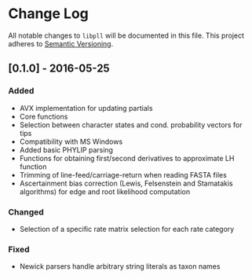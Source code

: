 # Change Log
All notable changes to `libpll` will be documented in this file.
This project adheres to [Semantic Versioning](http://semver.org/).

## [0.1.0] - 2016-05-25
### Added
 - AVX implementation for updating partials
 - Core functions
 - Selection between character states and cond. probability vectors for tips
 - Compatibility with MS Windows
 - Added basic PHYLIP parsing
 - Functions for obtaining first/second derivatives to approximate LH function
 - Trimming of line-feed/carriage-return when reading FASTA files
 - Ascertainment bias correction (Lewis, Felsenstein and Stamatakis algorithms) for edge and root likelihood computation

### Changed
 - Selection of a specific rate matrix selection for each rate category

### Fixed
 - Newick parsers handle arbitrary string literals as taxon names
